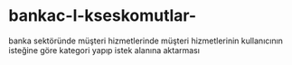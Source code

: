 # bankac-l-kseskomutlar-
banka sektöründe müşteri hizmetlerinde müşteri hizmetlerinin kullanıcının isteğine göre kategori yapıp istek alanına aktarması
